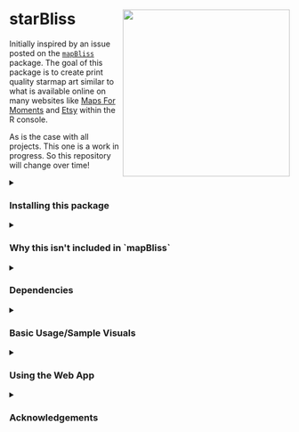 # starBliss  <a href='https://github.com/benyamindsmith/starBliss'><img src='https://github.com/benyamindsmith/starBliss/blob/main/starBliss.png' align="right" height="300" /></a>

Initially inspired by an issue posted on the [`mapBliss`](https://github.com/benyamindsmith/mapBliss/issues/10) package. The goal of this package is to create print quality starmap art similar to what is available online on many websites like [Maps For Moments](https://mapsformoments.co.uk) and [Etsy](https://www.etsy.com/ca/market/star_map) within the R console.

As is the case with all projects. This one is a work in progress. So this repository will change over time!

<details>
<summary>
<h3>Installing this package</h3>
</summary>

```r
# install.packages("devtools")
devtools::install_github("benyamindsmith/starBliss")
```

</details>

<details>
<summary>
<h3>Why this isn't included in `mapBliss`</h3>
</summary>

The `mapBliss` package utlizes leafleat and creates dynamic maps which can be screenshot to make custom maps. For visualization `starBliss` uses `ggplot2` creates static visuals which can be saved by using the `ggsave`. Since the approaches to making visuals were so different, I thought it was best make keep `mapBliss` and `starBliss` seperate in their construction.

</details>


<details>
<summary>
<h3>Dependencies</h3>
</summary>
This package has the following dependencies:
 
 (In no particular order)
 
 * `dplyr`
 
 * `ggplot2` 
 
 * `magrittr`
 
 * `tidygeocoder`
 
 * `sf`
 
 * `lubridate`
 
 * `tibble`
 
 * `grid`

 * `s2`
 
</details>


<details>
<summary>
<h3>Basic Usage/Sample Visuals</h3>
</summary>

<details>
<summary>
"Black" Style
</summary>

```r
library(ggplot2)
library(starBliss)
p<- plot_starmap(location= "Toronto, ON, Canada",
             date="2022-01-17",
             style="black",
             line1_text="Toronto",
             line2_text ="January 17th, 2023",
             line3_text="43.6532° N, 79.3832° W")
ggsave('toronto_black.png', plot = p, width = unit(10, 'in'), 
       height = unit(15, 'in'))
```

![](https://raw.githubusercontent.com/benyamindsmith/starBliss/main/toronto_black.png)
</details>

<details>
<summary>
"Green" Style
</summary>

```r
library(ggplot2)
library(starBliss)
p<- plot_starmap(location= "Toronto, ON, Canada",
             date="2022-01-17",
             style="green",
             line1_text="Toronto",
             line2_text ="January 17th, 2023",
             line3_text="43.6532° N, 79.3832° W")
ggsave('toronto_green.png', plot = p, width = unit(10, 'in'), 
       height = unit(15, 'in'))
```

![](https://raw.githubusercontent.com/benyamindsmith/starBliss/main/toronto_green.png)
</details>
</details>

<details>
<summary>
<h3>Using the Web App</h3>
</summary>

If using the R console is not something you're interested in doing. I created a [Shiny App](https://github.com/benyamindsmith/starBlissGUI) that you can check out and use. Check out the [hosted version](https://benyamindsmith.shinyapps.io/starBlissGUI/) on shinyapps.io 
</details>

<details>
<summary>
<h3>Acknowledgements</h3>

</summary>
This package is largely based on the heavy lifting done by other talented developers. Among them including: 

* [Kim Fitter](https://github.com/kimnewzealand) for her [Celestial Maps in R](https://kimnewzealand.github.io/2019/02/21/celestial-maps/) blog.

* [Allan Cameron](https://stackoverflow.com/users/12500315/allan-cameron) for [supplying the code](https://stackoverflow.com/questions/75064069/creating-star-map-visualizations-based-on-location-and-date/75064359#75064359) which got this started.

* [Bernardo Lares](https://github.com/laresbernardo) for opening up issues!

* [Diego Hernangómez](https://github.com/dieghernan) for helping with the [constellation lines problem](https://stackoverflow.com/questions/75205747/how-to-remove-random-diagonal-lines-from-star-map-vizualizations-produced-by-geo/75212722#75212722) and for helping with making a [rotation function](https://github.com/benyamindsmith/starBliss/pull/10) which accurately matches MapsForMoments.
</details>

